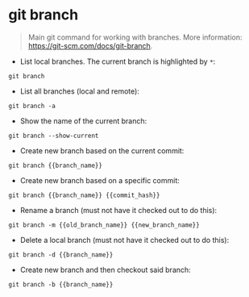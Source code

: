 # git branch

> Main git command for working with branches.
> More information: <https://git-scm.com/docs/git-branch>.

- List local branches. The current branch is highlighted by `*`:

`git branch`

- List all branches (local and remote):

`git branch -a`

- Show the name of the current branch:

`git branch --show-current`

- Create new branch based on the current commit:

`git branch {{branch_name}}`

- Create new branch based on a specific commit:

`git branch {{branch_name}} {{commit_hash}}`

- Rename a branch (must not have it checked out to do this):

`git branch -m {{old_branch_name}} {{new_branch_name}}`

- Delete a local branch (must not have it checked out to do this):

`git branch -d {{branch_name}}`

- Create new branch and then checkout said branch:

`git branch -b {{branch_name}}`
